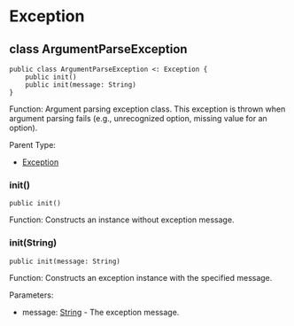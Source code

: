 # Exception

## class ArgumentParseException

```cangjie
public class ArgumentParseException <: Exception {
    public init()
    public init(message: String)
}
```

Function: Argument parsing exception class. This exception is thrown when argument parsing fails (e.g., unrecognized option, missing value for an option).

Parent Type:

- [Exception](../../core/core_package_api/core_package_exceptions.md#class-exception)

### init()

```cangjie
public init()
```

Function: Constructs an instance without exception message.

### init(String)

```cangjie
public init(message: String)
```

Function: Constructs an exception instance with the specified message.

Parameters:

- message: [String](../../core/core_package_api/core_package_structs.md#struct-string) - The exception message.